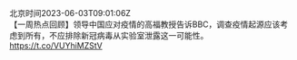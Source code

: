 北京时间2023-06-03T09:01:06Z<br>【一周热点回顾】领导中国应对疫情的高福教授告诉BBC，调查疫情起源应该考虑到所有，不应排除新冠病毒从实验室泄露这一可能性。
https://t.co/VUYhiMZStV<br><br><br>